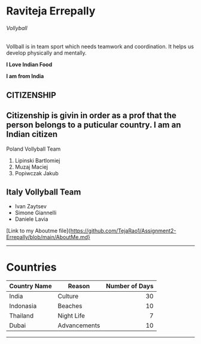 # Raviteja Errepally
###### Vollyball
Vollball is in team sport which needs teamwork and coordination. It helps us develop physically and mentally.

**I Love Indian Food**

**I am from India**

CITIZENSHIP
--- 
Citizenship is givin in order as a prof that the person belongs to a puticular country. I am an Indian citizen
---
Poland Vollyball Team
1. Lipinski Bartlomiej
2. Muzaj Maciej
3. Popiwczak Jakub

## Italy Vollyball Team
* Ivan Zaytsev
* Simone Giannelli
* Daniele Lavia

[Link to my Aboutme file]{https://github.com/TejaRao1/Assignment2-Errepally/blob/main/AboutMe.md}

***
# Countries
|Country Name|Reason|Number of Days|
| --- | --- | ---: |
| India | Culture | 30 |
| Indonasia | Beaches | 10 |
| Thailand | Night Life | 7 |
| Dubai | Advancements | 10 |
***
